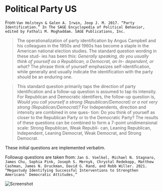 # Political Party US

From `Van Holsteyn & Galen A. Irwin, Joop J. M. 2017. “Party Identification.” In The SAGE Encyclopedia of Political Behavior, edited by Fathali M. Moghaddam. SAGE Publications, Inc.`

> The operationalization of party identification by Angus Campbell and his colleagues in the 1950s and 1960s has become a staple in the American national election studies. The standard question wording in these stud- ies has been this: _Generally speaking, do you usually think of yourself as a Republican, a Democrat, an In- dependent, or what?_ The phrase think of yourself emphasizes self-identification, while generally and usually indicate the identification with the party should be an enduring one.

> This standard question primarily taps the direction of party identification and a follow-up question is assumed to tap its intensity. For Republican and Democratic identifiers, the follow-up question is, _Would you call yourself a strong (Republican/Democrat) or a not very strong (Republican/Democrat)?_ For Independents, direction and intensity are combined in one ques- tion: Do you think of yourself as closer to the Republican Party or to the Democratic Party? The results of these questions can be combined to form a 7-point unidimensional scale: Strong Republican, Weak Republi- can, Leaning Republican, Independent, Leaning Democrat, Weak Democrat, and Strong Democrat.

These initial questions are implemented verbatim.

Followup questions are taken from: `Jan G. Voelkel, Michael N. Stagnaro, James Chu, Sophia Pink, Joseph S. Mernyk, Chrystal Redekopp, Matthew Cashman, James N. Druckman, David G. Rand, and Robb Willer. 2021. “Megastudy Identifying Successful Interventions to Strengthen Americans’ Democratic Attitudes,” `

![Screenshot](screenshot.png)
